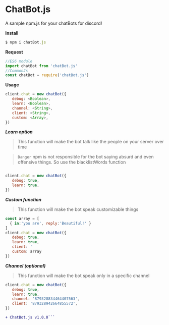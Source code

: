 # ChatBot.js

A sample npm.js for your chatBots for discord!

**Install**
```js
$ npm i chatBot.js
```

**Request**
```js
//ES6 module
import chatBot from 'chatBot.js'
//CommonJs 
const chatBot = require('chatBot.js')
```

**Usage**

```js
client.chat = new chatBot({ 
   debug: <Boolean>,
   learn: <Boolean>,
   channel: <String>,
   client: <String>,
   custom: <Array>,
})
```

***Learn option***

> This function will make the bot talk like the people on your server over time

> `Danger` npm is not responsible for the bot saying absurd and even offensive things. So use the blacklistWords function

```js

client.chat = new chatBot({ 
   debug: true,
   learn: true,
})
```

***Custom function***
> This function will make the bot speak customizable things

```js
const array = [
  { in:'you are', reply:'Beautiful!' }
]
client.chat = new chatBot({ 
   debug: true,
   learn: true,
   client: '
   custom: array
})
```

***Channel (optional)***
> This function will make the bot speak only in a specific channel

```js
client.chat = new chatBot({ 
   debug: true,
   learn: true,
   channel: '879328834464407563',
   client: '879328942664855572',
})
```

```diff
+ ChatBot.js v1.0.0```
